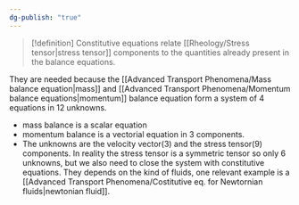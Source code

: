 ```yaml
---
dg-publish: "true"
---
```

>[!definition]
> Constitutive equations relate [[Rheology/Stress tensor|stress tensor]] components to the quantities already present in the balance equations. 

They are needed because the [[Advanced Transport Phenomena/Mass balance equation|mass]] and [[Advanced Transport Phenomena/Momentum balance equations|momentum]] balance equation form a system of 4 equations in 12 unknowns. 
- mass balance is a scalar equation
- momentum balance is a vectorial equation in 3 components. 
- The unknowns are the velocity vector(3) and the stress tensor(9) components. 
In reality the stress tensor is a symmetric tensor so only 6 unknowns, but we also need to close the system with constitutive equations. 
They depends on the kind of fluids, one relevant example is a [[Advanced Transport Phenomena/Costitutive eq. for Newtornian fluids|newtonian fluid]].
